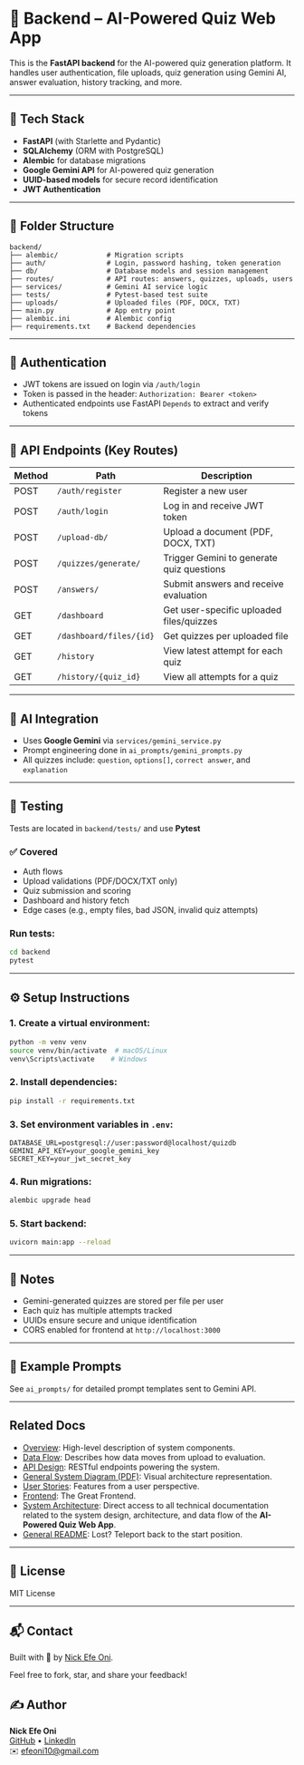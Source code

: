 # 🧠 Backend – AI-Powered Quiz Web App

This is the **FastAPI backend** for the AI-powered quiz generation platform. It handles user authentication, file uploads, quiz generation using Gemini AI, answer evaluation, history tracking, and more.

---

## 🚀 Tech Stack

- **FastAPI** (with Starlette and Pydantic)
- **SQLAlchemy** (ORM with PostgreSQL)
- **Alembic** for database migrations
- **Google Gemini API** for AI-powered quiz generation
- **UUID-based models** for secure record identification
- **JWT Authentication**

---

## 📁 Folder Structure

```
backend/
├── alembic/            # Migration scripts
├── auth/               # Login, password hashing, token generation
├── db/                 # Database models and session management
├── routes/             # API routes: answers, quizzes, uploads, users
├── services/           # Gemini AI service logic
├── tests/              # Pytest-based test suite
├── uploads/            # Uploaded files (PDF, DOCX, TXT)
├── main.py             # App entry point
├── alembic.ini         # Alembic config
├── requirements.txt    # Backend dependencies
```

---

## 🔐 Authentication

- JWT tokens are issued on login via `/auth/login`
- Token is passed in the header: `Authorization: Bearer <token>`
- Authenticated endpoints use FastAPI `Depends` to extract and verify tokens

---

## 📂 API Endpoints (Key Routes)

| Method | Path                        | Description                                  |
|--------|-----------------------------|----------------------------------------------|
| POST   | `/auth/register`           | Register a new user                          |
| POST   | `/auth/login`              | Log in and receive JWT token                 |
| POST   | `/upload-db/`              | Upload a document (PDF, DOCX, TXT)           |
| POST   | `/quizzes/generate/`       | Trigger Gemini to generate quiz questions    |
| POST   | `/answers/`                | Submit answers and receive evaluation        |
| GET    | `/dashboard`               | Get user-specific uploaded files/quizzes     |
| GET    | `/dashboard/files/{id}`    | Get quizzes per uploaded file                |
| GET    | `/history`                 | View latest attempt for each quiz            |
| GET    | `/history/{quiz_id}`       | View all attempts for a quiz                 |

---

## 🧠 AI Integration

- Uses **Google Gemini** via `services/gemini_service.py`
- Prompt engineering done in `ai_prompts/gemini_prompts.py`
- All quizzes include: `question`, `options[]`, `correct answer`, and `explanation`

---

## 🧪 Testing

Tests are located in `backend/tests/` and use **Pytest**

### ✅ Covered
- Auth flows
- Upload validations (PDF/DOCX/TXT only)
- Quiz submission and scoring
- Dashboard and history fetch
- Edge cases (e.g., empty files, bad JSON, invalid quiz attempts)

### Run tests:
```bash
cd backend
pytest
```

---

## ⚙️ Setup Instructions

### 1. Create a virtual environment:
```bash
python -m venv venv
source venv/bin/activate  # macOS/Linux
venv\Scripts\activate    # Windows
```

### 2. Install dependencies:
```bash
pip install -r requirements.txt
```

### 3. Set environment variables in `.env`:
```
DATABASE_URL=postgresql://user:password@localhost/quizdb
GEMINI_API_KEY=your_google_gemini_key
SECRET_KEY=your_jwt_secret_key
```

### 4. Run migrations:
```bash
alembic upgrade head
```

### 5. Start backend:
```bash
uvicorn main:app --reload
```

---

## 📌 Notes

- Gemini-generated quizzes are stored per file per user
- Each quiz has multiple attempts tracked
- UUIDs ensure secure and unique identification
- CORS enabled for frontend at `http://localhost:3000`

---

## 🌟 Example Prompts
See `ai_prompts/` for detailed prompt templates sent to Gemini API.

---

## Related Docs

- [Overview](../docs/architecture/overview.md): High-level description of system components.
- [Data Flow](../docs/architecture/data_flow.md): Describes how data moves from upload to evaluation.
- [API Design](../docs/architecture/api_design.md): RESTful endpoints powering the system.
- [General System Diagram (PDF)](../docs/diagrams/general_system_flow.pdf): Visual architecture representation.
- [User Stories](../docs/user_stories/20250409_143339_user_story.txt): Features from a user perspective.
- [Frontend](../frontend/README.md): The Great Frontend.
- [System Architecture](../docs/README_architecture.md): Direct access to all technical documentation related to the system design, architecture, and data flow of the **AI-Powered Quiz Web App**.
- [General README](../README.md): Lost? Teleport back to the start position. 

---

## 📄 License
MIT License

---

## 📬 Contact
Built with 💙 by [Nick Efe Oni](mailto:efeoni10@gmail.com).

Feel free to fork, star, and share your feedback!

## ✍️ Author

**Nick Efe Oni**  
[GitHub](https://github.com/VictoriousWealth) • [LinkedIn](https://www.linkedin.com/in/nick-efe-oni)  
✉️ [efeoni10@gmail.com](mailto:efeoni10@gmail.com)
